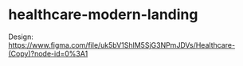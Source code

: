 # healthcare-modern-landing

Design: https://www.figma.com/file/uk5bV1ShlM5SjG3NPmJDVs/Healthcare-(Copy)?node-id=0%3A1

